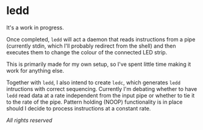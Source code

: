 # ledd

It's a work in progress.

Once completed, `ledd` will act a daemon that reads instructions from a pipe
(currently stdin, which I'll probably redirect from the shell) and then executes
them to change the colour of the connected LED strip.

This is primarily made for my own setup, so I've spent little time making it
work for anything else.

Together with `ledd`, I also intend to create `ledc`, which generates `ledd`
intructions with correct sequencing. Currently I'm debating whether to have
`ledd` read data at a rate independent from the input pipe or whether to tie it
to the rate of the pipe. Pattern holding (NOOP) functionality is in place should
I decide to process instructions at a constant rate.

_All rights reserved_
